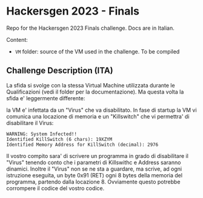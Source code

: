 # Hackersgen 2023 - Finals

Repo for the Hackersgen 2023 Finals challenge. Docs are in Italian.

Content:

- `VM` folder: source of the VM used in the challenge. To be compiled

## Challenge Description (ITA)

La sfida si svolge con la stessa Virtual Machine utilizzata durante le Qualificazioni (vedi il folder per la documentazione). Ma questa volta la sfida e' leggermente differente:

la VM e' infettata da un "Virus" che va disabilitato. In fase di startup la VM vi comunica una locazione di memoria e un "Killswitch" che vi permettra' di disabilitare il Virus:

```
WARNING: System Infected!!
Identified KillSwitch (6 chars): 19XZYM
Identified Memory Address for KillSwitch (decimal): 2976
```

Il vostro compito sara' di scrivere un programma in grado di disabilitare il "Virus" tenendo conto che i parametri di Killswithc e Address saranno dinamici. 
Inoltre il "Virus" non se ne sta a guardare, ma scrive, ad ogni istruzione eseguita, un byte 0x91 (RET) ogni 8 bytes della memoria del programma, partendo dalla locazione 8. Ovviamente questo potrebbe corrompere il codice del vostro codice.
